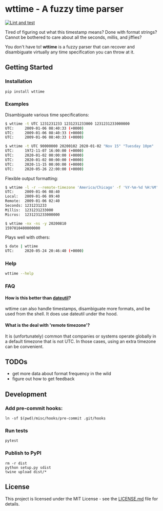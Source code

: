 # wttime - A fuzzy time parser

[![Lint and test](https://github.com/PJK/wttime/workflows/Tests/badge.svg?branch=master)](https://github.com/PJK/wttime/actions?query=workflow%3ATests)

Tired of figuring out what this timestamp means? Done with format strings?
Cannot be bothered to care about all the seconds, millis, and jiffies?

You don't have to! **wttime** is a fuzzy parser that can recover and
disambiguate virtually any time specification you can throw at it.

## Getting Started

### Installation

```sh
pip install wttime
```

### Examples

Disambiguate various time specifications: 
```sh
$ wttime -t UTC 1231231233 1231231233000 1231231233000000 
UTC:     2009-01-06 08:40:33 (+0000)
UTC:     2009-01-06 08:40:33 (+0000)
UTC:     2009-01-06 08:40:33 (+0000)

$ wttime -t UTC 90000000 20200102 2020-01-02 "Nov 15" "Tuesday 10pm"
UTC:     1972-11-07 16:00:00 (+0000)
UTC:     2020-01-02 00:00:00 (+0000)
UTC:     2020-01-02 00:00:00 (+0000)
UTC:     2020-11-15 00:00:00 (+0000)
UTC:     2020-05-26 22:00:00 (+0000)
```

Flexible output formatting:
```sh
$ wttime -l -r --remote-timezone 'America/Chicago' -f '%Y-%m-%d %H:%M' -umy 1231231233000000
UTC:     2009-01-06 08:40
Local:   2009-01-06 09:40
Remote:  2009-01-06 02:40
Seconds: 1231231233
Millis:  1231231233000
Micros:  1231231233000000

$ wttime -nx -ns -y 20200810
1597010400000000
```

Plays well with others:
```sh
$ date | wttime
UTC:     2020-05-24 20:46:40 (+0000)
```

### Help
```sh
wttime --help
```

### FAQ 

#### How is this better than [dateutil](https://dateutil.readthedocs.io/en/stable/parser.html#dateutil.parser.parse)?

wttime can also handle timestamps, disambiguate more formats, and be used from the shell. It does
use dateutil under the hood.

#### What is the deal with 'remote timezone'?

It is (unfortunately) common that companies or systems operate globally in a default timezone that 
is not UTC. In those cases, using an extra timezone can be convenient.
 

## TODOs

- get more data about format frequency in the wild
- figure out how to get feedback

## Development

### Add pre-commit hooks:

```
ln -sf $(pwd)/misc/hooks/pre-commit .git/hooks
```

### Run tests

```
pytest
```

### Publish to PyPI

```
rm -r dist
python setup.py sdist
twine upload dist/*
```


## License

This project is licensed under the MIT License - see the [LICENSE.md](LICENSE.md) file for details.
